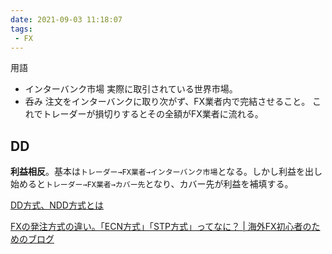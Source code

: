 ```yaml
---
date: 2021-09-03 11:18:07
tags:
 - FX
---
```


用語
- インターバンク市場
	実際に取引されている世界市場。
- 呑み
	注文をインターバンクに取り次がず、FX業者内で完結させること。
	これでトレーダーが損切りするとその全額がFX業者に流れる。


## DD
**利益相反**。基本は`トレーダー→FX業者→インターバンク市場`となる。しかし利益を出し始めると`トレーダー→FX業者→カバー先`となり、カバー先が利益を補填する。

[DD方式、NDD方式とは](https://xem-fx.com/dd-ndd/)


[FXの発注方式の違い。「ECN方式」「STP方式」ってなに？ \| 海外FX初心者のためのブログ](https://www.fxplus.com/blog/fx/16100304.html)